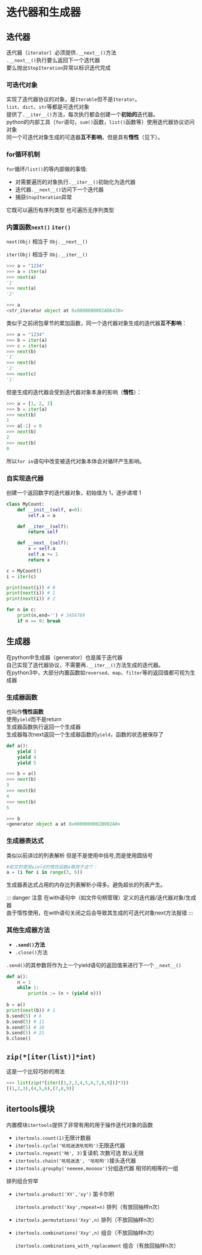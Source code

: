 # 迭代器和生成器



## 迭代器

迭代器（`iterator`）必须提供`.__next__()`方法    
 `.__next__()`执行要么返回下一个迭代器    
要么抛出`StopIteration`异常以标识迭代完成



### 可迭代对象

实现了迭代器协议的对象，是`Iterable`但不是`Iterator`。    
`list`、`dict`、`str`等都是可迭代对象    
提供了`.__iter__()`方法，每次执行都会创建一个**初始的**迭代器。    
python的内部工具（`for`语句，`sum()`函数，`list()`函数等）使用迭代器协议访问对象    
同一个可迭代对象生成的可迭器**互不影响**，但是具有**惰性**（见下）。



### for循环机制

`for`循环/`list()`的等内部做的事情:

- 对需要遍历的对象执行`.__iter__()`初始化为迭代器
- 迭代器`.__next__()`访问下一个迭代器
- 捕获`StopIteration`异常

它既可以遍历有序列类型 也可遍历无序列类型



### 内置函数`next()` `iter()`

 `next(Obj)` 相当于 `Obj.__next__()`

 `iter(Obj)` 相当于 `Obj.__iter__()`

```python
>>> a = "1234"
>>> a = iter(a)
>>> next(a)
'1'
>>> next(a)
'2'

>>> a
<str_iterator object at 0x0000000002AD6438>
```

类似于之前闭包章节的累加函数，同一个迭代器对象生成的迭代器**互不影响**：

```python
>>> a = "1234"
>>> b = iter(a)
>>> c = iter(a)
>>> next(b)
'1'
>>> next(b)
'2'
>>> next(c)
'1'
```

但是生成的迭代器会受到迭代器对象本身的影响（**惰性**）：

```python
>>> a = [1, 2, 3]
>>> b = iter(a)
>>> next(b)
1
>>> a[-1] = 0
>>> next(b)
2
>>> next(b)
0
```

所以`for in`语句中改变被迭代对象本体会对循环产生影响。



### 自实现迭代器

 创建一个返回数字的迭代器对象，初始值为 1，逐步递增 1 

```python
class MyCount:
    def __init__(self, a=0):
        self.a = a

    def __iter__(self):
        return self

    def __next__(self):
        x = self.a
        self.a += 1
        return x

c = MyCount()
i = iter(c)

print(next(i)) # 0
print(next(i)) # 1
print(next(i)) # 2

for n in c:
    print(n,end='') # 3456789
    if n == 9: break
```



## 生成器

在python中生成器（generator）也是属于迭代器    
自己实现了迭代器协议，不需要再`.__iter__()`方法生成的迭代器。    
在python3中，大部分内置函数如`reversed`、`map`、`filter`等的返回值都可视为生成器

### 生成器函数

也叫作**惰性函数**    
使用`yield`而不是return    
生成器函数执行返回一个生成器    
生成器每次next返回一个生成器函数的`yield`，函数的状态被保存了

```python
def a():
    yield 3
    yield 4
    yield 5

>>> b = a()
>>> next(b)
3
>>> next(b)
4
>>> next(b)
5

>>> b
<generator object a at 0x0000000002B002A0>
```



### 生成器表达式

类似以前讲过的列表解析 但是不是使用中括号,而是使用圆括号

```python
#前文的使用yield的惰性函数a等效于这个：
a = (i for i in range(3, 6))
```

生成器表达式占用的内存比列表解析小得多。避免超长的列表产生。



::: danger 注意
在with语句中（如文件句柄管理）定义的迭代器/迭代器对象/生成器    
由于惰性使用，在with语句关闭之后会导致其生成的可迭代对象next方法报错
:::



### 其他生成器方法

- **`.send()`方法**
- `.close()`方法

`.send()`的其参数将作为上一个yield语句的返回值来进行下一个`__next__()`

```python
def a():
    n = 1
    while 1: 
        print(n := (n + (yield n)))
        
b = a()
print(next(b)) # 1
b.send(5) # 6
b.send(5) # 11
b.send(5) # 16
b.send(5) # 21
b.close()
```



## `zip(*[iter(list)]*int)`

这是一个比较巧妙的用法

```python
>>> list(zip(*[iter([1,2,3,4,5,6,7,8,9])]*3))
[(1,2,3),(4,5,6),(7,8,9)]
```



## itertools模块

内置模块`itertools`提供了非常有用的用于操作迭代对象的函数

- `itertools.count(1)`无限计数器
- `itertools.cycle('吼啦迷迭吼啦哟')`无限迭代器
- `itertools.repeat('呐', 3)`复读机 次数可选 默认无限
- `itertools.chain('吼啦迷迭', '吼啦哟')`接头迭代器
- `itertools.groupby('neeeee,mooooo')`分组迭代器 相邻的相等的一组

排列组合穷举

- `itertools.product('XY','xy')` 笛卡尔积

  `itertools.product('Xxy',repeat=n)` 排列（有放回抽样n次）

- `itertools.permutations('Xxy',n)` 排列（不放回抽样n次）

- `itertools.combinations('Xxy',n)` 组合（不放回抽样n次）

  `itertools.combinations_with_replacement`  组合（有放回抽样n次）